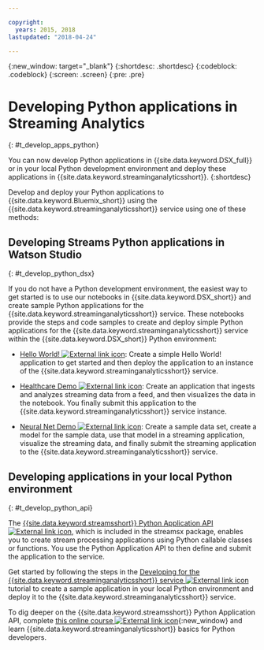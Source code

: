 ```yaml
---

copyright:
  years: 2015, 2018
lastupdated: "2018-04-24"

---
```


<!-- Attribute definitions -->
{:new_window: target="_blank"}
{:shortdesc: .shortdesc}
{:codeblock: .codeblock}
{:screen: .screen}
{:pre: .pre}

# Developing Python applications in Streaming Analytics
{: #t_develop_apps_python}

You can now develop Python applications in {{site.data.keyword.DSX_full}} or in your local Python development environment and deploy these applications in {{site.data.keyword.streaminganalyticsshort}}.
{:shortdesc}

Develop and deploy your Python applications to {{site.data.keyword.Bluemix_short}} using the {{site.data.keyword.streaminganalyticsshort}} service using one of these methods:


## Developing Streams Python applications in Watson Studio
{: #t_develop_python_dsx}

If you do not have a Python development environment, the easiest way to get started is to use our  notebooks in {{site.data.keyword.DSX_short}} and create sample Python applications for the {{site.data.keyword.streaminganalyticsshort}} service. These notebooks provide the steps and code samples to create and deploy simple Python applications for the {{site.data.keyword.streaminganalyticsshort}} service within the {{site.data.keyword.DSX_short}} Python environment:

* [Hello World! ![External link icon](../../icons/launch-glyph.svg "External link icon")](https://apsportal.ibm.com/exchange/public/entry/view/9fc33ce7301f10e21a9f92039ca9c6e8): Create a simple Hello World! application to get started and then deploy the application to an instance of the {{site.data.keyword.streaminganalyticsshort}} service.

* [Healthcare Demo ![External link icon](../../icons/launch-glyph.svg "External link icon")](https://apsportal.ibm.com/exchange/public/entry/view/9fc33ce7301f10e21a9f92039cad29a6): Create an application that ingests and analyzes streaming data from a feed, and then visualizes the data in the notebook. You finally submit this application to the {{site.data.keyword.streaminganalyticsshort}} service instance.

* [Neural Net Demo ![External link icon](../../icons/launch-glyph.svg "External link icon")](https://apsportal.ibm.com/exchange/public/entry/view/9fc33ce7301f10e21a9f92039ca60bb7): Create a sample data set, create a model for the sample data, use that model in a streaming application, visualize the streaming data, and finally submit the streaming application to the {{site.data.keyword.streaminganalyticsshort}} service.

## Developing applications in your local Python environment
 {: #t_develop_python_api}

 The [{{site.data.keyword.streamsshort}} Python Application API ![External link icon](../../icons/launch-glyph.svg "External link icon")](http://ibmstreams.github.io/streamsx.documentation/docs/python/python-appapi-devguide/#50-api-features), which is included in the streamsx package, enables you to create stream processing applications using Python callable classes or functions. You use the Python Application API to then define and submit the application to the service.

Get started by following the steps in the [Developing for the {{site.data.keyword.streaminganalyticsshort}} service ![External link icon](../../icons/launch-glyph.svg "External link icon")](http://ibmstreams.github.io/streamsx.documentation/docs/python/1.6/python-appapi-devguide-2a/index.html) tutorial to create a sample application in your local Python environment and deploy it to the {{site.data.keyword.streaminganalyticsshort}} service.

To dig deeper on the {{site.data.keyword.streamsshort}} Python Application API, complete [this online course ![External link icon](../../icons/launch-glyph.svg "External link icon")](https://developer.ibm.com/courses/all/streaming-analytics-basics-python-developers/){:new_window} and learn {{site.data.keyword.streaminganalyticsshort}} basics for Python developers.
